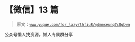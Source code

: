 # 【微信】13 篇

> 原文：[`www.yuque.com/for_lazy/thfiu8/ydmmxeunq7c8gbwn`](https://www.yuque.com/for_lazy/thfiu8/ydmmxeunq7c8gbwn)

公众号懒人找资源，懒人专属群分享